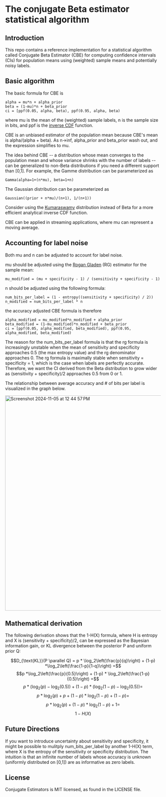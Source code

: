 
# The conjugate Beta estimator statistical algorithm


## Introduction
This repo contains a reference implementation for a statistical algorithm called
Conjugate Beta Estimator (CBE) for computing
confidence intervals (CIs) for population means using (weighted) sample means and
potentially noisy labels.

## Basic algorithm
The basic formula for CBE is

    alpha = mu*n + alpha_prior
    beta = (1-mu)*n + beta_prior
    ci = [ppf(0.05, alpha, beta), ppf(0.95, alpha, beta)

where mu is the mean of the (weighted) sample labels, n is the sample size in bits, and ppf is the
[inverse CDF](https://en.wikipedia.org/wiki/Quantile_function) function.

CBE is an unbiased estimator of the population mean because CBE's mean is alpha/(alpha + beta).
As n->inf, alpha_prior and beta_prior wash out, and the expression simplifies to mu.

The idea behind CBE -- a distribution whose mean converges to the population mean and whose
variance shrinks with the number of labels -- can be generalized to non-Beta distributions
if you need a different support than [0,1]. For example, the Gamme distribution can be parameterized as

    Gamma(alpha=1+(n*mu), beta=1+n)

The Gaussian distribution can be parameterized as

    Gaussian((prior + n*mu)/(n+1), 1/(n+1))


Consider using the [Kumaraswamy](https://en.wikipedia.org/wiki/Kumaraswamy_distribution) distribution
instead of Beta for a more efficient analytical inverse CDF function.

CBE can be applied in streaming applications, where mu can represent a moving average.

## Accounting for label noise
Both mu and n can be adjusted to account for label noise.

mu should be adjusted using the [Rogan Gladen](https://en.wikipedia.org/wiki/Beth_Gladen) (RG) estimator for the sample mean:

    mu_modified = (mu + specificity - 1) / (sensitivity + specificity - 1)

n should be adjusted using the following formula:

    num_bits_per_label = (1 - entropy((sensitivity + specificity) / 2))
    n_modified = num_bits_per_label * n

the accuracy adjusted CBE formula is therefore

    alpha_modified = mu_modified*n_modified + alpha_prior
    beta_modified = (1-mu_modified)*n_modified + beta_prior
    ci = [ppf(0.05, alpha_modified, beta_modified), ppf(0.95, alpha_modified, beta_modified)

The reason for the num_bits_per_label formula is that the rg formula is increasingly unstable when
the mean of sensitivity and specificity approaches 0.5 (the max entropy value) and the
rg denominator approaches 0. The rg formula
is maximally stable when sensitivity = specificity = 1, which is the case when labels are perfectly
accurate. Therefore, we want the CI derived from the Beta distribution to grow wider as
(sensitivity + specificity)/2 approaches 0.5 from 0 or 1.

The relationship between average accuracy and # of bits per label is visualized in the graph below.

<img width="695" alt="Screenshot 2024-11-05 at 12 44 57 PM" src="https://github.com/user-attachments/assets/975f7141-6ed6-4327-9035-052b419fbc51">

## Mathematical derivation

The following derivation shows that the 1-H(X) formula, where H is entropy and X is (sensitivity + specificity)/2, can be expressed as the Bayesian information gain, or KL divergence
between the posterior P and uniform prior Q:

$$D_{\text{KL}}(P \parallel Q) = p * \log_2\left(\frac{p}{q}\right) + (1-p) *\log_2\left(\frac{1-p}{1-q}\right) =$$
$$p *\log_2\left(\frac{p}{0.5}\right) + (1-p) * \log_2\left(\frac{1-p}{0.5}\right) =$$
$$p *\left(\log_2(p) - \log_2(0.5)\right) + (1-p) * \left(\log_2(1-p) - \log_2(0.5)\right) =$$
$$p *\log_2(p) + p + (1-p) *\log_2(1-p) + (1-p) =$$
$$p *\log_2(p) + (1-p) * \log_2(1-p) + 1 = $$
$$ 1 - H(X) $$

## Future Directions

If you want to introduce uncertainty about sensitivity and specificity, it might be possible to mulitply
num_bits_per_label by another 1-H(X) term, where X is the entropy of the sensitivity or specificity distribution.
The intuition is that an infinite number of labels whose accuracy is unknown (uniformly distributed on [0,1])
are as informative as zero labels.

## License
Conjugate Estimators is MIT licensed, as found in the LICENSE file.

